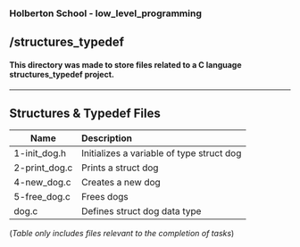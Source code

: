 ### Holberton School - low_level_programming 
## /structures_typedef
#### This directory was made to store files related to a C language structures_typedef project.
----------------------------------------------------------------------------------------------------------------
## Structures & Typedef Files
| Name          | Description   |
| ------------- |:--------------|
| 1-init_dog.h| Initializes a variable of type struct dog|
| 2-print_dog.c|  Prints a struct dog|
| 4-new_dog.c| Creates a new dog|
| 5-free_dog.c | Frees dogs|
| dog.c | Defines struct dog data type|

(*Table only includes files relevant to the completion of tasks*)


